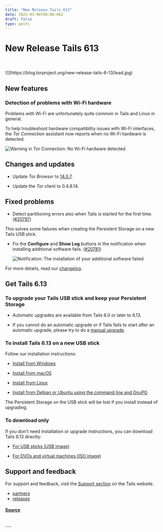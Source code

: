 ```yaml
---
title: "New Release Tails 613"
date: 2025-03-06T00:00:00Z
draft: false
type: posts
---
```

# New Release Tails 613

<br/>

<br/>
  ![](https://blog.torproject.org/new-release-tails-6-13/lead.jpg)

New features
------------

### Detection of problems with Wi-Fi hardware

Problems with Wi-Fi are unfortunately quite common in Tails and Linux in general.

To help troubleshoot hardware compatibility issues with Wi-Fi interfaces, the _Tor Connection_ assistant now reports when no Wi-Fi hardware is detected.

![Warning in Tor Connection: No Wi-Fi hardware detected](https://tails.net/news/version_6.13/no-wi-fi.png)

Changes and updates
-------------------

-   Update _Tor Browser_ to [14.0.7](https://blog.torproject.org/new-release-tor-browser-1407).
    
-   Update the _Tor_ client to 0.4.8.14.
    

Fixed problems
--------------

-   Detect partitioning errors also when Tails is started for the first time. ([#20797](https://gitlab.tails.boum.org/tails/tails/-/issues/20797))

This solves some failures when creating the Persistent Storage on a new Tails USB stick.

-   Fix the **Configure** and **Show Log** buttons in the notification when installing additional software fails. ([#20781](https://gitlab.tails.boum.org/tails/tails/-/issues/20781))
    
    ![Notification: The installation of your additional software failed](https://tails.net/news/version_6.12/additional_software.png)
    

For more details, read our [changelog](https://gitlab.tails.boum.org/tails/tails/-/blob/master/debian/changelog).

Get Tails 6.13
--------------

### To upgrade your Tails USB stick and keep your Persistent Storage

-   Automatic upgrades are available from Tails 6.0 or later to 6.13.
    
-   If you cannot do an automatic upgrade or if Tails fails to start after an automatic upgrade, please try to do a [manual upgrade](https://tails.net/doc/upgrade/#manual).
    

### To install Tails 6.13 on a new USB stick

Follow our installation instructions:

-   [Install from Windows](https://tails.net/install/windows/)
    
-   [Install from macOS](https://tails.net/install/mac/)
    
-   [Install from Linux](https://tails.net/install/linux/)
    
-   [Install from Debian or Ubuntu using the command line and GnuPG](https://tails.net/install/expert/)
    

The Persistent Storage on the USB stick will be lost if you install instead of upgrading.

### To download only

If you don't need installation or upgrade instructions, you can download Tails 6.13 directly:

-   [For USB sticks (USB image)](https://tails.net/install/download/)
    
-   [For DVDs and virtual machines (ISO image)](https://tails.net/install/download-iso/)
    

Support and feedback
--------------------

For support and feedback, visit the [Support section](https://tails.net/support/) on the Tails website.

-   [partners](https://blog.torproject.org/category/partners)
-   [releases](https://blog.torproject.org/category/releases)

#### [Source](https://blog.torproject.org/new-release-tails-6-13/)

<br/>
---
